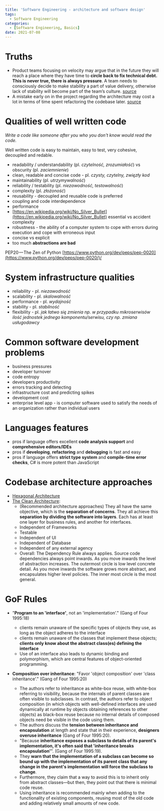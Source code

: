 ```yaml
---
title: 'Software Engineering - architecture and software design'
tags:
  - Software Engineering
categories:
  - [Software Engineering, Basics]
date: 2021-07-08
---
```

# Truths
- Product teams focusing on velocity may argue that in the future they will reach a place where they have time to **circle back to fix technical debt. This is never true, there is always pressure**. A team needs to consciously decide to make stability a part of value delivery, otherwise lack of stability will become part of the team’s culture. [source](https://productcoalition.com/agile-gone-wrong-725c3f0dd8c0?gi=3fe19950694e)
- A mistake early on in the project regarding the architecture may cost a lot in terms of time spent refactoring the codebase later. [source](https://selleo.com/blog/why-choose-nest-js-as-your-backend-framework)


# Qualities of well written code

*Write a code like someone after you who you don't know would read the code.*

Well written code is easy to maintain, easy to test, very cohesive, decoupled and redable.

* readability / understandability (pl. *czytelność, zrozumiałość*) vs obscurity (pl. *zaciemnienie*)
* clean, readable and concise code - pl. *czysty, czytelny, zwięzły kod*
* maintainability (pl. *utrzymywalność*)
* reliability / testability (pl. *niezawodność, testowalność*)
* complexity (pl. *złożoność*)
* reusability - decoupled and reusable code is preferred
* coupling and code interdependence
* performance
* [https://en.wikipedia.org/wiki/No_Silver_Bullet](https://en.wikipedia.org/wiki/No_Silver_Bullet) essential vs accident complexity
* robustness - the ability of a computer system to cope with errors during execution and cope with erroneous input
* concise vs explicit
* too much **abstractions are bad**

PEP20 — The Zen of Python
[https://www.python.org/dev/peps/pep-0020](https://www.python.org/dev/peps/pep-0020/)/


# System infrastructure qualities

* reliability - pl. *niezawodność*
* scalability - pl. *skalowalność*
* performance - pl. *wydajność*
* stability - pl. *stabilność*
* flexibility - pl. *jak łatwo się zmienia np. w przypadku mikroserwisów ilość jednostek jednego komponentu/serwisu, czy np. zmiana usługodawcy*


# Common software development problems

* business pressures
* developer turnover
* code entropy
* developers productivity
* errors tracking and detecting
* infrastructure cost and predicting spikes
* development cost
* enterprise level app - is computer software used to satisfy the needs of an organization rather than individual users


# Languages features

* pros if language offers excellent **code analysis support** and **comprehensive editors/IDEs**
* pros if **developing**, **refactoring** and **debugging** is fast and easy
* pros if language offers **strict type system** and **compile-time error checks**, C# is more potent than JavaScript


# Codebase architecture approaches
* [Hexagonal Architecture](https://alistair.cockburn.us/hexagonal-architecture/)
* [The Clean Architecture](https://blog.cleancoder.com/uncle-bob/2012/08/13/the-clean-architecture.html):
  * (Recommended architecture approaches) They all have the same objective, which is the **separation of concerns**. They all achieve this **separation by dividing the software into layers**. Each has at least one layer for business rules, and another for interfaces.
  * Independent of Frameworks
  * Testable
  * Independent of UI
  * Independent of Database
  * Independent of any external agency
  * Overall: The Dependency Rule always applies. Source code dependencies always point inwards. As you move inwards the level of abstraction increases. The outermost circle is low level concrete detail. As you move inwards the software grows more abstract, and encapsulates higher level policies. The inner most circle is the most general.


# GoF Rules
* "**Program to an 'interface'**, not an 'implementation'." (Gang of Four 1995:18)
  * clients remain unaware of the specific types of objects they use, as long as the object adheres to the interface
  * clients remain unaware of the classes that implement these objects; **clients only know about the abstract class(es) defining the interface**
  * Use of an interface also leads to dynamic binding and polymorphism, which are central features of object-oriented programming.

* **Composition over inheritance**: "Favor 'object composition' over 'class inheritance'." (Gang of Four 1995:20)
  * The authors refer to inheritance as white-box reuse, with white-box referring to visibility, because the internals of parent classes are often visible to subclasses. In contrast, the authors refer to object composition (in which objects with well-defined interfaces are used dynamically at runtime by objects obtaining references to other objects) as black-box reuse because no internal details of composed objects need be visible in the code using them.
  * The authors discuss the **tension between inheritance and encapsulation** at length and state that in their experience, **designers overuse inheritance** (Gang of Four 1995:20).
  * "Because **inheritance exposes a subclass to details of its parent's implementation, it's often said that 'inheritance breaks encapsulation'**". (Gang of Four 1995:19).
  * They **warn that the implementation of a subclass can become so bound up with the implementation of its parent class that any change in the parent's implementation will force the subclass to change**.
  * Furthermore, they claim that a way to avoid this is to inherit only from abstract classes—but then, they point out that there is minimal code reuse.
  * Using inheritance is recommended mainly when adding to the functionality of existing components, reusing most of the old code and adding relatively small amounts of new code.
